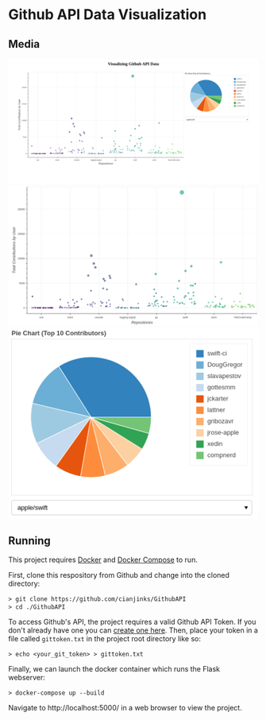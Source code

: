 # Github API Data Visualization

## Media

![Visualization](media/1.png)
![Scatter Plot](media/2.png)
![Pie Chart](media/3.png)

## Running

This project requires [Docker](https://www.docker.com/) and [Docker Compose](https://docs.docker.com/compose/) to run.

First, clone this respository from Github and change into the cloned directory:

```
> git clone https://github.com/cianjinks/GithubAPI
> cd ./GithubAPI
```

To access Github's API, the project requires a valid Github API Token. If you don't already have one you can [create one here](https://github.com/settings/tokens). Then, place your token in a file called `gittoken.txt` in the project root directory like so:

```
> echo <your_git_token> > gittoken.txt
```

Finally, we can launch the docker container which runs the Flask webserver:

```
> docker-compose up --build
```

Navigate to http://localhost:5000/ in a web browser to view the project.

